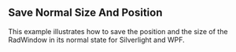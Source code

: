 ## Save Normal Size And Position
This example illustrates how to save the position and the size of the RadWindow in its normal state for Silverlight and WPF.

[//]: <keywords:persist, location, height, width, windowstate, normal>
